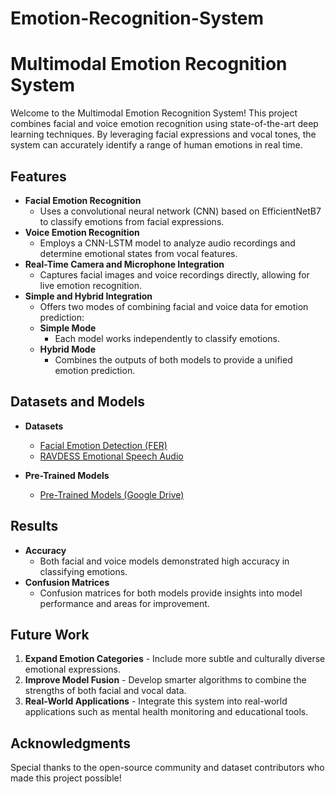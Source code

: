 # Emotion-Recognition-System

# Multimodal Emotion Recognition System

Welcome to the Multimodal Emotion Recognition System! This project combines facial and voice emotion recognition using state-of-the-art deep learning techniques. By leveraging facial expressions and vocal tones, the system can accurately identify a range of human emotions in real time.

## Features

- **Facial Emotion Recognition**
  - Uses a convolutional neural network (CNN) based on EfficientNetB7 to classify emotions from facial expressions.
- **Voice Emotion Recognition**
  - Employs a CNN-LSTM model to analyze audio recordings and determine emotional states from vocal features.
- **Real-Time Camera and Microphone Integration**
  - Captures facial images and voice recordings directly, allowing for live emotion recognition.
- **Simple and Hybrid Integration**
  - Offers two modes of combining facial and voice data for emotion prediction:
  - **Simple Mode**
    - Each model works independently to classify emotions.
  - **Hybrid Mode**
    - Combines the outputs of both models to provide a unified emotion prediction.

## Datasets and Models

- **Datasets**
  - [Facial Emotion Detection (FER)](https://www.kaggle.com/datasets/ananthu017/emotion-detection-fer)
  - [RAVDESS Emotional Speech Audio](https://www.kaggle.com/datasets/uwrfkaggler/ravdess-emotional-speech-audio)

- **Pre-Trained Models**
  - [Pre-Trained Models (Google Drive)](https://drive.google.com/drive/folders/1LzEb-L8a8PGiAU6_3DXEdiRYccSr2A--?usp=share_link)

## Results

- **Accuracy**
  - Both facial and voice models demonstrated high accuracy in classifying emotions.
- **Confusion Matrices**
  - Confusion matrices for both models provide insights into model performance and areas for improvement.

## Future Work

1. **Expand Emotion Categories** - Include more subtle and culturally diverse emotional expressions.
2. **Improve Model Fusion** - Develop smarter algorithms to combine the strengths of both facial and vocal data.
3. **Real-World Applications** - Integrate this system into real-world applications such as mental health monitoring and educational tools.

## Acknowledgments

Special thanks to the open-source community and dataset contributors who made this project possible!
